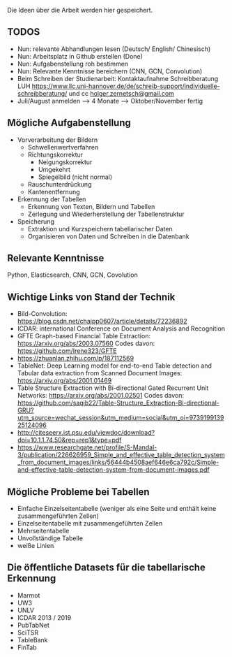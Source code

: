  Die Ideen über die Arbeit werden hier gespeichert.
## TODOS
- Nun: relevante Abhandlungen lesen (Deutsch/ English/ Chinesisch)
- Nun: Arbeitsplatz in Github erstellen (Done)
- Nun: Aufgabenstellung roh bestimmen
- Nun: Relevante Kenntnisse bereichern (CNN, GCN, Convolution)
- Beim Schreiben der Studienarbeit: Kontaktaufnahme Schreibberatung LUH
https://www.llc.uni-hannover.de/de/schreib-support/individuelle-schreibberatung/ und cc holger.zernetsch@gmail.com 
- Juli/August anmelden —> 4 Monate —> Oktober/November fertig
## Mögliche Aufgabenstellung
- Vorverarbeitung der Bildern
  - Schwellenwertverfahren
  - Richtungskorrektur
    - Neigungskorrektur
    - Umgekehrt
    - Spiegelbild (nicht normal)
  - Rauschunterdrückung
  - Kantenentfernung
- Erkennung der Tabellen
  - Erkennung von Texten, Bildern und Tabellen
  - Zerlegung und Wiederherstellung der Tabellenstruktur
- Speicherung
  - Extraktion und Kurzspeichern tabellarischer Daten
  - Organisieren von Daten und Schreiben in die Datenbank
## Relevante Kenntnisse
Python, Elasticsearch, CNN, GCN, Covolution
## Wichtige Links von Stand der Technik
- Bild-Convolution: https://blog.csdn.net/chaipp0607/article/details/72236892
- ICDAR: international Conference on Document Analysis and Recognition
- GFTE Graph-based Financial Table Extraction: https://arxiv.org/abs/2003.07560 
Codes davon: https://github.com/Irene323/GFTE
- https://zhuanlan.zhihu.com/p/187112569
- TableNet: Deep Learning model for end-to-end Table detection and Tabular data extraction from Scanned Document Images: https://arxiv.org/abs/2001.01469
- Table Structure Extraction with Bi-directional Gated Recurrent Unit Networks: https://arxiv.org/abs/2001.02501 
Codes davon: https://github.com/saqib22/Table-Structure_Extraction-Bi-directional-GRU?utm_source=wechat_session&utm_medium=social&utm_oi=973919913925124096 
- http://citeseerx.ist.psu.edu/viewdoc/download?doi=10.1.1.74.50&rep=rep1&type=pdf
- https://www.researchgate.net/profile/S-Mandal-3/publication/226626959_Simple_and_effective_table_detection_system_from_document_images/links/56444b4508aef646e6ca792c/Simple-and-effective-table-detection-system-from-document-images.pdf
## Mögliche Probleme bei Tabellen
- Einfache Einzelseitentabelle 
(weniger als eine Seite und enthält keine zusammengeführten Zellen)
- Einzelseitentabelle mit zusammengeführten Zellen
- Mehrseitentabelle
- Unvollständige Tabelle
- weiße Linien
## Die öffentliche Datasets für die tabellarische Erkennung
- Marmot
- UW3
- UNLV
- ICDAR 2013 / 2019
- PubTabNet
- SciTSR
- TableBank
- FinTab